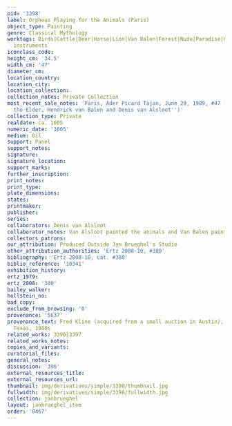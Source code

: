 ```yaml
---
pid: '3398'
label: Orpheus Playing for the Animals (Paris)
object_type: Painting
genre: Classical Mythology
worktags: Birds|Cattle|Deer|Horse|Lion|Van Balen|Forest|Nude|Paradise|Classical|History|Landscape|Mythological|Musical
  instruments
iconclass_code:
height_cm: '34.5'
width_cm: '47'
diameter_cm:
location_country:
location_city:
location_collection:
collection_notes: Private Collection
most_recent_sale_notes: 'Paris, Ader Picard Tajan, June 29, 1989, #47 (as ''Jan Brueghel
  the Elder, Hendrick van Balen and Denis van Alsloot'')'
collection_type: Private
realdate: ca. 1605
numeric_date: '1605'
medium: Oil
support: Panel
support_notes:
signature:
signature_location:
support_marks:
further_inscription:
print_notes:
print_type:
plate_dimensions:
states:
printmaker:
publisher:
series:
collaborators: Denis van Alsloot
collaborator_notes: Van Alsloot painted the animals and Van Balen painted Orpheus
collectors_patrons:
our_attribution: Produced Outside Jan Brueghel's Studio
other_attribution_authorities: 'Ertz 2008-10, #380'
bibliography: 'Ertz 2008-10, cat. #380'
biblio_reference: '10341'
exhibition_history:
ertz_1979:
ertz_2008: '380'
bailey_walker:
hollstein_no:
bad_copy:
exclude_from_browsing: '0'
provenance: '5637'
provenance_text: Fred Kline (acquired from a small auction in Austin), San Antonio,
  Texas, 1980s
related_works: 3396|3397
related_works_notes:
copies_and_variants:
curatorial_files:
general_notes:
discussion: '396'
external_resources_title:
external_resources_url:
thumbnail: img/derivatives/simple/3398/thumbnail.jpg
fullwidth: img/derivatives/simple/3398/fullwidth.jpg
collection: janbrueghel
layout: janbrueghel_item
order: '0467'
---
```

